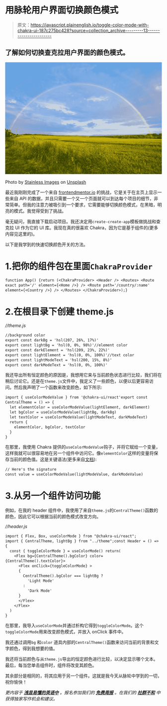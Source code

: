 # 用脉轮用户界面切换颜色模式

> 原文：<https://javascript.plainenglish.io/toggle-color-mode-with-chakra-ui-187c275bc428?source=collection_archive---------13----------------------->

## 了解如何切换查克拉用户界面的颜色模式。

![](img/01cc0a0c86eb0d49c8f6ce59b59270aa.png)

Photo by [Stainless Images](https://unsplash.com/@ramone?utm_source=medium&utm_medium=referral) on [Unsplash](https://unsplash.com?utm_source=medium&utm_medium=referral)

最近我刚刚完成了一个来自 [frontendmentor.io](https://www.frontendmentor.io/home) 的挑战，它是关于在主页上显示一些来自 API 的数据，并且只需要一个又一个页面就可以到达每个项目的细节，非常简单。但我的注意力被吸引到一个要求，它需要能够切换颜色模式，在黑暗，明亮的模式。我觉得受到了挑战。

毫无疑问，我直接下载启动项目。我还决定用`create-create-app`模板做挑战和查克拉 UI 作为它的 UI 库。我现在真的很喜欢 Chakra，因为它是基于组件的(更多内容见这里的)。

以下是我学到的快速切换颜色开关的方法。

# 1.把你的组件包在里面`ChakraProvider`

```
function App() {return (<ChakraProvider> <Header /> <Routes> <Route exact path='/' element={<Home />} /> <Route path='/country/:name' element={<Country />} /> </Routes> </ChakraProvider>);}
```

# 2.在根目录下创建 theme.js

*//theme.js*

```
//background color
export const darkBg = 'hsl(207, 26%, 17%)'
export const lightBg = 'hsl(0, 0%, 98%)'//element color
export const darkElement = 'hsl(209, 23%, 22%)'
export const lightElement = 'hsl(0, 0%, 100%)'//text color
export const lightModeText = 'hsl(200, 15%, 8%)'
export const darkModeText = 'hsl(0, 0%, 100%)'
```

我还导出所有恒定颜色的原因是，我想用它来与当前颜色状态进行比较，我们将在稍后讨论它。还是在`theme.js`文件中，我定义了一些颜色，以便以后更容易访问。然后我声明了一个函数来改变颜色，如下所示:

```
import { useColorModeValue } from '@chakra-ui/react'export const CentralTheme = () => {
  let elementColor = useColorModeValue(lightElement, darkElement)
  let bgColor = useColorModeValue(lightBg, darkBg)
  let textColor = useColorModeValue(lightModeText, darkModeText)
  return {
    elementColor, bgColor, textColor
  }
}
```

在那里，我使用 Chakra 提供的`useColorModeValue`钩子，并将它赋给一个变量，这样我就可以很容易地在另一个组件中访问它。像`elementColor`这样的变量将保存当前的颜色值。这是关键语法(更多来自[文档](https://chakra-ui.com/docs/features/color-mode#usecolormodevalue)):

```
// Here's the signature 
const value = useColorModeValue(lightModeValue, darkModeValue)
```

# 3.从另一个组件访问功能

例如，在我的 header 组件中，我使用了来自`theme.js`的`CentralTheme()`函数的颜色，因此它可以根据当前的颜色模式改变方向。

*//header.js*

```
import { Flex, Box, useColorMode } from "@chakra-ui/react";
import { CentralTheme, lightBg } from "../theme";const Header = () => {
  const { toggleColorMode } = useColorMode() return(
    <Flex bg={CentralTheme().bgColor} color={CentralTheme().textColor}>
      <Flex onClick={toggleColorMode} >
      {
        CentralTheme().bgColor === lightBg ?
          'Light Mode'
        :
          'Dark Mode'
      }
      </Flex>
    </Flex>
  )
}
```

在那里，我导入`useColorMode`并通过析构它得到`toggleColorMode`。这个`toggleColorMode`用来改变颜色模式，并放入 onClick 事件中。

我还通过调用`bg` 和`color` 道具内部的`CentralTheme()`函数来访问当前的背景和文字颜色，得到我想要的值。

我还将当前颜色与从`theme.js`导出的恒定颜色进行比较，以决定显示哪个文本。最后，每当您单击组件时，组件将改变其颜色。

其余部分是相同的，将其应用于另一个组件。这就是我今天从脉轮中学到的一切，祝你愉快！

*更内容于* [***浅显易懂的英语中***](http://plainenglish.io/) *。报名参加我们的* [***免费周报***](http://newsletter.plainenglish.io/) *。在我们的* [***社群不和***](https://discord.gg/GtDtUAvyhW) *中获得独家写作机会和建议。*